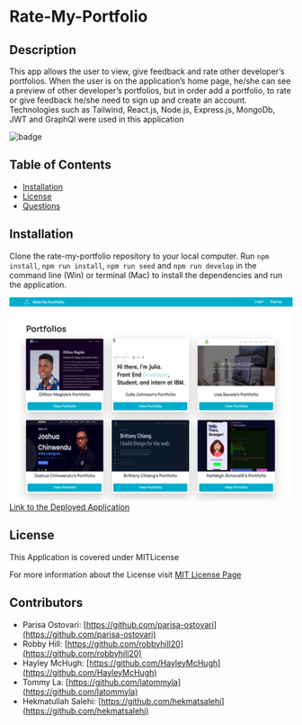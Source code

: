 # Rate-My-Portfolio
## Description
This app allows the user to view, give feedback and rate other developer’s portfolios. When the user is on the application’s home page, he/she can see a preview of other developer’s portfolios, but in order add a portfolio, to rate or give feedback he/she need to sign up and create an account.
Technologies such as Tailwind, React.js, Node.js, Express.js, MongoDb, JWT and GraphQl were used in this application

![badge](https://img.shields.io/badge/license-MITLicense-brightgreen)
## Table of Contents
* [Installation](#Installation)
* [License](#License)
* [Questions](#Questions)
## Installation
Clone the rate-my-portfolio repository to your local computer. Run ```npm install```, ```npm run install```, ```npm run seed``` and ```npm run develop``` in the command line (Win) or terminal (Mac) to install the dependencies and run the application.

![Application Screenshot](./client/src/images/screenshot.png)
[Link to the Deployed Application](https://floating-fjord-17758.herokuapp.com/)
## License
This Application is covered under MITLicense

For more information about the License visit [MIT License Page](https://choosealicense.com/licenses/mit/)
## Contributors

- Parisa Ostovari: [https://github.com/parisa-ostovari](https://github.com/parisa-ostovari)
- Robby Hill: [https://github.com/robbyhill20](https://github.com/robbyhill20)
- Hayley McHugh: [https://github.com/HayleyMcHugh](https://github.com/HayleyMcHugh)
- Tommy La: [https://github.com/latommyla](https://github.com/latommyla)
- Hekmatullah Salehi: [https://github.com/hekmatsalehi](https://github.com/hekmatsalehi)
